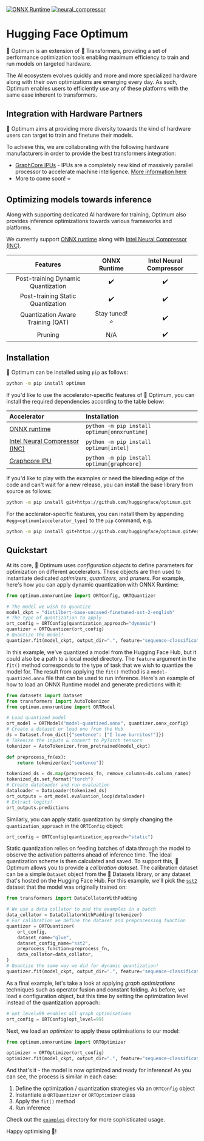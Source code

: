 [![ONNX Runtime](https://github.com/huggingface/optimum/actions/workflows/test_onnxruntime.yml/badge.svg)](https://github.com/huggingface/optimum/actions/workflows/test_onnxruntime.yml)
[![neural_compressor](https://github.com/huggingface/optimum/actions/workflows/test_intel.yml/badge.svg)](https://github.com/huggingface/optimum/actions/workflows/test_intel.yml)

# Hugging Face Optimum

🤗 Optimum is an extension of 🤗 Transformers, providing a set of performance optimization tools enabling maximum efficiency to train and run models on targeted hardware.

The AI ecosystem evolves quickly and more and more specialized hardware along with their own optimizations are emerging every day.
As such, Optimum enables users to efficiently use any of these platforms with the same ease inherent to transformers.


## Integration with Hardware Partners

🤗 Optimum aims at providing more diversity towards the kind of hardware users can target to train and finetune their models.

To achieve this, we are collaborating with the following hardware manufacturers in order to provide the best transformers integration:
- [GraphCore IPUs](https://github.com/huggingface/optimum-graphcore) - IPUs are a completely new kind of massively parallel processor to accelerate machine intelligence. [More information here](https://www.graphcore.ai/products/ipu)
- More to come soon! :star:

## Optimizing models towards inference

Along with supporting dedicated AI hardware for training, Optimum also provides inference optimizations towards various frameworks and
platforms.


We currently support [ONNX runtime](https://github.com/microsoft/onnxruntime) along with [Intel Neural Compressor (INC)](https://github.com/intel/neural-compressor).

| Features                           | ONNX Runtime          | Intel Neural Compressor |
|:----------------------------------:|:---------------------:|:-----------------------:|
| Post-training Dynamic Quantization |  :heavy_check_mark:   |    :heavy_check_mark:   |
| Post-training Static Quantization  |  :heavy_check_mark:   |    :heavy_check_mark:   |
| Quantization Aware Training (QAT)  |  Stay tuned! :star:   |    :heavy_check_mark:   |
| Pruning                            |        N/A            |    :heavy_check_mark:   |


## Installation

🤗 Optimum can be installed using `pip` as follows:

```bash
python -m pip install optimum
```

If you'd like to use the accelerator-specific features of 🤗 Optimum, you can install the required dependencies according to the table below:

| Accelerator                                                                 | Installation                                 |
|:----------------------------------------------------------------------------|:---------------------------------------------|
| [ONNX runtime](https://github.com/microsoft/onnxruntime)                    | `python -m pip install optimum[onnxruntime]` |
| [Intel Neural Compressor (INC)](https://github.com/intel/neural-compressor) | `python -m pip install optimum[intel]`       |
| [Graphcore IPU](https://www.graphcore.ai/products/ipu)                      | `python -m pip install optimum[graphcore]`   |


If you'd like to play with the examples or need the bleeding edge of the code and can't wait for a new release, you can install the base library from source as follows:

```bash
python -m pip install git+https://github.com/huggingface/optimum.git
```

For the acclerator-specific features, you can install them by appending `#egg=optimum[accelerator_type]` to the `pip` command, e.g.

```bash
python -m pip install git+https://github.com/huggingface/optimum.git#egg=optimum[onnxruntime]
```

## Quickstart

At its core, 🤗 Optimum uses _configuration objects_ to define parameters for optimization on different accelerators. These objects are then used to instantiate dedicated _optimizers_, _quantizers_, and _pruners_. For example, here's how you can apply dynamic quantization with ONNX Runtime:

```python
from optimum.onnxruntime import ORTConfig, ORTQuantizer

# The model we wish to quantize
model_ckpt = "distilbert-base-uncased-finetuned-sst-2-english"
# The type of quantization to apply
ort_config = ORTConfig(quantization_approach="dynamic")
quantizer = ORTQuantizer(ort_config)
# Quantize the model!
quantizer.fit(model_ckpt, output_dir=".", feature="sequence-classification")
```

In this example, we've quantized a model from the Hugging Face Hub, but it could also be a path to a local model directory. The `feature` argument in the `fit()` method corresponds to the type of task that we wish to quantize the model for. The result from applying the `fit()` method is a `model-quantized.onnx` file that can be used to run inference. Here's an example of how to load an ONNX Runtime model and generate predictions with it:

```python
from datasets import Dataset
from transformers import AutoTokenizer
from optimum.onnxruntime import ORTModel

# Load quantized model
ort_model = ORTModel("model-quantized.onnx", quantizer.onnx_config)
# Create a dataset or load one from the Hub
ds = Dataset.from_dict({"sentence": ["I love burritos!"]})
# Tokenize the inputs & convert to PyTorch tensors
tokenizer = AutoTokenizer.from_pretrained(model_ckpt)

def preprocess_fn(ex):
    return tokenizer(ex["sentence"])

tokenized_ds = ds.map(preprocess_fn, remove_columns=ds.column_names)
tokenized_ds.set_format("torch")
# Create dataloader and run evaluation
dataloader = DataLoader(tokenized_ds)
ort_outputs = ort_model.evaluation_loop(dataloader)
# Extract logits!
ort_outputs.predictions
```

Similarly, you can apply static quantization by simply changing the `quantization_approach` in the `ORTConfig` object:

```python
ort_config = ORTConfig(quantization_approach="static")
```

Static quantization relies on feeding batches of data through the model to observe the activation patterns ahead of inference time. The ideal quantization scheme is then calculated and saved. To support this, 🤗 Optimum allows you to provide a _calibration dataset_. The calibration dataset can be a simple `Dataset` object from the 🤗 Datasets library, or any dataset that's hosted on the Hugging Face Hub. For this example, we'll pick the [`sst2`](https://huggingface.co/datasets/glue/viewer/sst2/test) dataset that the model was originally trained on:

```python
from transformers import DataCollatorWithPadding

# We use a data collator to pad the examples in a batch
data_collator = DataCollatorWithPadding(tokenizer)
# For calibration we define the dataset and preprocessing function
quantizer = ORTQuantizer(
    ort_config,
    dataset_name="glue",
    dataset_config_name="sst2",
    preprocess_function=preprocess_fn,
    data_collator=data_collator,
)
# Quantize the same way we did for dynamic quantization!
quantizer.fit(model_ckpt, output_dir=".", feature="sequence-classification")
```

As a final example, let's take a look at applying _graph optimizations_ techniques such as operator fusion and constant folding. As before, we load a configuration object, but this time by setting the optimization level instead of the quantization approach:

```python
# opt_level=99 enables all graph optimisations
ort_config = ORTConfig(opt_level=99)
```

Next, we load an _optimizer_ to apply these optimisations to our model:

```python
from optimum.onnxruntime import ORTOptimizer

optimizer = ORTOptimizer(ort_config)
optimizer.fit(model_ckpt, output_dir=".", feature="sequence-classification")
```

And that's it - the model is now optimized and ready for inference! As you can see, the process is similar in each case:

1. Define the optimization / quantization strategies via an `ORTConfig` object
2. Instantiate a `ORTQuantizer` or `ORTOptimizer` class
3. Apply the `fit()` method
4. Run inference

Check out the [`examples`](https://github.com/huggingface/optimum/tree/main/examples) directory for more sophisticated usage.

Happy optimising 🤗!


